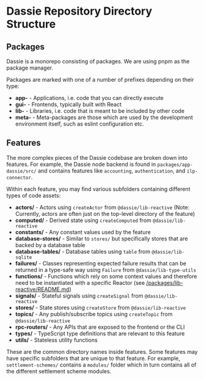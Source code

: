 # Dassie Repository Directory Structure

## Packages

Dassie is a monorepo consisting of packages. We are using pnpm as the package manager.

Packages are marked with one of a number of prefixes depending on their type:

- **app-** - Applications, i.e. code that you can directly execute
- **gui-** - Frontends, typically built with React
- **lib-** - Libraries, i.e. code that is meant to be included by other code
- **meta-** - Meta-packages are those which are used by the development environment itself, such as eslint configuration etc.

## Features

The more complex pieces of the Dassie codebase are broken down into features. For example, the Dassie node backend is found in `packages/app-dassie/src/` and contains features like `accounting`, `authentication`, and `ilp-connector`.

Within each feature, you may find various subfolders containing different types of code assets:

- **actors/** - Actors using `createActor` from `@dassie/lib-reactive` (Note: Currently, actors are often just on the top-level directory of the feature)
- **computed/** - Derived state using `createComputed` from `@dassie/lib-reactive`
- **constants/** - Any constant values used by the feature
- **database-stores/** - Similar to `stores/` but specifically stores that are backed by a database table
- **database-tables/** - Database tables using `table` from `@dassie/lib-sqlite`
- **failures/** - Classes representing expected failure results that can be returned in a type-safe way using `Failure` from `@dassie/lib-type-utils`
- **functions/** - Functions which rely on some context values and therefore need to be instantiated with a specific Reactor (see [/packages/lib-reactive/README.md]())
- **signals/** - Stateful signals using `createSignal` from `@dassie/lib-reactive`
- **stores/** - State stores using `createStore` from `@dassie/lib-reactive`
- **topics/** - Any publish/subscribe topics using `createTopic` from `@dassie/lib-reactive`
- **rpc-routers/** - Any APIs that are exposed to the frontend or the CLI
- **types/** - TypeScript type definitions that are relevant to this feature
- **utils/** - Stateless utility functions

These are the common directory names inside features. Some features may have specific subfolders that are unique to that feature. For example, `settlement-schemes/` contains a `modules/` folder which in turn contains all of the different settlement scheme modules.
